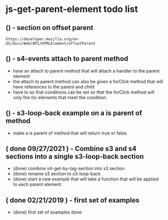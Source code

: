 # js-get-parent-element todo list

## () - section on offset parent
```
https://developer.mozilla.org/en-US/docs/Web/API/HTMLElement/offsetParent
```

## () - s4-events attach to parent method
* have an attach to parent method that will attach a handler to the parent element
* the attach to parent method can also be given a forClick method that will have references to the parent and child
* have to so that conditions can be set so that the forClick method will only fire for elements that meet the condition.

## () - s3-loop-back example on a is parent of method
* make a is parent of method that will return true or false.

## ( done 09/27/2021 ) - Combine s3 and s4 sections into a single s3-loop-back section
* (done) combine s4-get-by-tag-section into s3 section
* (done) rename s3 section to s3-loop-back
* (done) start a new example that will take a function that will be applied to each parent element.

## ( done 02/21/2019 ) - first set of examples
* (done) first set of examples done